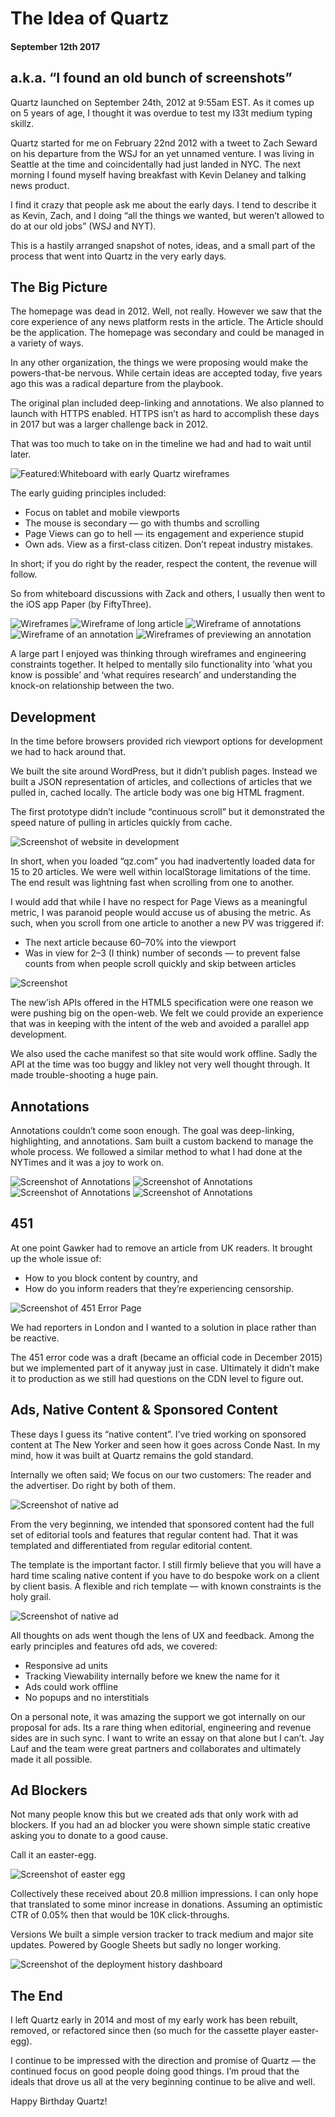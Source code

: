 # The Idea of Quartz
#### September 12th 2017
## a.k.a. “I found an old bunch of screenshots”

Quartz launched on September 24th, 2012 at 9:55am EST. As it comes up on 5 years of age, I thought it was overdue to test my l33t medium typing skillz.

Quartz started for me on February 22nd 2012 with a tweet to Zach Seward on his departure from the WSJ for an yet unnamed venture. I was living in Seattle at the time and coincidentally had just landed in NYC. The next morning I found myself having breakfast with Kevin Delaney and talking news product.

I find it crazy that people ask me about the early days. I tend to describe it as Kevin, Zach, and I doing “all the things we wanted, but weren’t allowed to do at our old jobs” (WSJ and NYT).

This is a hastily arranged snapshot of notes, ideas, and a small part of the process that went into Quartz in the very early days.

## The Big Picture
The homepage was dead in 2012. Well, not really. However we saw that the core experience of any news platform rests in the article. The Article should be the application. The homepage was secondary and could be managed in a variety of ways.

In any other organization, the things we were proposing would make the powers-that-be nervous. While certain ideas are accepted today, five years ago this was a radical departure from the playbook.

The original plan included deep-linking and annotations. We also planned to launch with HTTPS enabled. HTTPS isn’t as hard to accomplish these days in 2017 but was a larger challenge back in 2012.

That was too much to take on in the timeline we had and had to wait until later.

![Featured:Whiteboard with early Quartz wireframes](/posts/media/idea-of-quartz/1-whiteboard.jpg)

The early guiding principles included:

* Focus on tablet and mobile viewports
* The mouse is secondary — go with thumbs and scrolling
* Page Views can go to hell — its engagement and experience stupid
* Own ads. View as a first-class citizen. Don’t repeat industry mistakes.

In short; if you do right by the reader, respect the content, the revenue will follow.

So from whiteboard discussions with Zack and others, I usually then went to the iOS app Paper (by FiftyThree).

![Wireframes](/posts/media/idea-of-quartz/2-wireframe.jpg)
![Wireframe of long article](/posts/media/idea-of-quartz/3-wireframe-article-long.jpg)
![Wireframe of annotations](/posts/media/idea-of-quartz/4-wireframe-annotations-side.jpg)
![Wireframe of an annotation](/posts/media/idea-of-quartz/5-wiresframe-annotation.jpg)
![Wireframes of previewing an annotation](/posts/media/idea-of-quartz/9-wiresframe-annotation-preview)

A large part I enjoyed was thinking through wireframes and engineering constraints together. It helped to mentally silo functionality into ‘what you know is possible’ and ‘what requires research’ and understanding the knock-on relationship between the two.

## Development
In the time before browsers provided rich viewport options for development we had to hack around that.

We built the site around WordPress, but it didn’t publish pages. Instead we built a JSON representation of articles, and collections of articles that we pulled in, cached locally. The article body was one big HTML fragment.

The first prototype didn’t include “continuous scroll” but it demonstrated the speed nature of pulling in articles quickly from cache. 

![Screenshot of website in development](/posts/media/idea-of-quartz/10-screenshot-dev.jpg)

In short, when you loaded “qz.com” you had inadvertently loaded data for 15 to 20 articles. We were well within localStorage limitations of the time. The end result was lightning fast when scrolling from one to another.

I would add that while I have no respect for Page Views as a meaningful metric, I was paranoid people would accuse us of abusing the metric. As such, when you scroll from one article to another a new PV was triggered if:

* The next article because 60–70% into the viewport
* Was in view for 2–3 (I think) number of seconds — to prevent false counts from when people scroll quickly and skip between articles

![Screenshot](/posts/media/idea-of-quartz/11-screenshort-article-partial.jpg)

The new’ish APIs offered in the HTML5 specification were one reason we were pushing big on the open-web. We felt we could provide an experience that was in keeping with the intent of the web and avoided a parallel app development.

We also used the cache manifest so that site would work offline. Sadly the API at the time was too buggy and likley not very well thought through. It made trouble-shooting a huge pain.

## Annotations
Annotations couldn’t come soon enough. The goal was deep-linking, highlighting, and annotations. Sam built a custom backend to manage the whole process. We followed a similar method to what I had done at the NYTimes and it was a joy to work on.

![Screenshot of Annotations](/posts/media/idea-of-quartz/12-annotations-1.jpg)
![Screenshot of Annotations](/posts/media/idea-of-quartz/13-annotations-2.jpg)
![Screenshot of Annotations](/posts/media/idea-of-quartz/14-annotations-3.jpg)
![Screenshot of Annotations](/posts/media/idea-of-quartz/15-annotations-4.jpg)

## 451
At one point Gawker had to remove an article from UK readers. It brought up the whole issue of:

* How to you block content by country, and
* How do you inform readers that they’re experiencing censorship.

![Screenshot of 451 Error Page](/posts/media/idea-of-quartz/16-451-error-page.jpg)

We had reporters in London and I wanted to a solution in place rather than be reactive.

The 451 error code was a draft (became an official code in December 2015) but we implemented part of it anyway just in case. Ultimately it didn’t make it to production as we still had questions on the CDN level to figure out.

## Ads, Native Content & Sponsored Content
These days I guess its “native content”. I’ve tried working on sponsored content at The New Yorker and seen how it goes across Conde Nast. In my mind, how it was built at Quartz remains the gold standard.

Internally we often said; We focus on our two customers: The reader and the advertiser. Do right by both of them.

![Screenshot of native ad](/posts/media/idea-of-quartz/17-ads-1.jpg)

From the very beginning, we intended that sponsored content had the full set of editorial tools and features that regular content had. That it was templated and differentiated from regular editorial content.

The template is the important factor. I still firmly believe that you will have a hard time scaling native content if you have to do bespoke work on a client by client basis. A flexible and rich template — with known constraints is the holy grail.

![Screenshot of native ad](/posts/media/idea-of-quartz/18-ads-2.jpg)

All thoughts on ads went though the lens of UX and feedback. Among the early principles and features ofd ads, we covered:

* Responsive ad units
* Tracking Viewability internally before we knew the name for it
* Ads could work offline
* No popups and no interstitials

On a personal note, it was amazing the support we got internally on our proposal for ads. Its a rare thing when editorial, engineering and revenue sides are in such sync. I want to write an essay on that alone but I can’t. Jay Lauf and the team were great partners and collaborates and ultimately made it all possible.

## Ad Blockers
Not many people know this but we created ads that only work with ad blockers. If you had an ad blocker you were shown simple static creative asking you to donate to a good cause.

Call it an easter-egg.

![Screenshot of easter egg](/posts/media/idea-of-quartz/19-easter-egg.jpg)

Collectively these received about 20.8 million impressions. I can only hope that translated to some minor increase in donations. Assuming an optimistic CTR of 0.05% then that would be 10K click-throughs.

Versions
We built a simple version tracker to track medium and major site updates. Powered by Google Sheets but sadly no longer working.

![Screenshot of the deployment history dashboard](/posts/media/idea-of-quartz/21-last-deploy-dashboard.jpg)


## The End
I left Quartz early in 2014 and most of my early work has been rebuilt, removed, or refactored since then (so much for the cassette player easter-egg).

I continue to be impressed with the direction and promise of Quartz — the continued focus on good people doing good things. I’m proud that the ideals that drove us all at the very beginning continue to be alive and well.

Happy Birthday Quartz!
